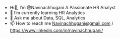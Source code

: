 - Hi👋, I’m @Navinachhugani
  A Passionate HR Analyst
- 🌱 I’m currently learning HR Analytics
- 💬 Ask me about Data, SQL, Analytics
- 📫 How to reach me Navinachhugani@gmail.com / https://www.linkedin.com/in/navinachhugani/


<!---
Navinachhugani/Navinachhugani is a ✨ special ✨ repository because its `README.md` (this file) appears on your GitHub profile.
You can click the Preview link to take a look at your changes.
--->
